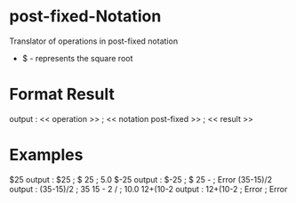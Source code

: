 # post-fixed-Notation
Translator of operations in post-fixed notation

* $ - represents the square root

# Format Result
output : << operation >> ; << notation post-fixed >> ; << result >>

# Examples
$25   output : $25 ; $ 25 ; 5.0
$-25  output : $-25 ; $ 25 - ; Error
(35-15)/2   output : (35-15)/2 ; 35 15 - 2 / ; 10.0
12+(10-2    output : 12+(10-2 ; Error ; Error
